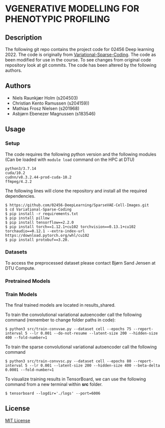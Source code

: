 # VGENERATIVE MODELLING FOR PHENOTYPIC PROFILING

## Description 
The following git repo contains the project code for 02456 Deep learning 2022. The code is originally from  [Variational-Sparse-Coding](https://github.com/Alfo5123/Variational-Sparse-Coding). The code as been modified for use in the course. To see changes from original code repository look at git commits. The code has been altered by the following authors.

## Authors

 - Niels Raunkjær Holm (s204503)
 - Christian Kento Ramussen (s204159))
 - Mathias Frosz Nielsen  (s201968)
 - Asbjørn Ebenezer Magnussen  (s183546)

## Usage

### Setup

The code requires the following python version and the following modules (Can be loaded with `module load` command on the HPC at DTU)

```
python3/3.7.14
cuda/10.2
cudnn/v8.3.2.44-prod-cuda-10.2
ffmpeg/4.2.2
```

The following lines will clone the repository and install all the required dependencies.

```
$ https://github.com/02456-DeepLearning/SparseVAE-Cell-Images.git
$ cd Variational-Sparse-Coding
$ pip install -r requirements.txt
$ pip install pillow
$ pip install tensorflow==2.2.0
$ pip install torch==1.12.1+cu102 torchvision==0.13.1+cu102 torchaudio==0.12.1 --extra-index-url https://download.pytorch.org/whl/cu102
$ pip install protobuf==3.20.
```

### Datasets

To access the preprocessed dataset please contact Bjørn Sand Jensen at DTU Compute.

### Pretrained Models

### Train Models 

The final trained models are located in results_shared.


To train the convolutional variational autoencoder call the following command (remember to change folder paths in code):

```
$ python3 src/train-convvae.py --dataset cell --epochs 75 --report-interval 5 --lr 0.001 --do-not-resume --latent-size 200 --hidden-size 400 --fold-number=1
```

To train the sparse convolutional variational autoencoder call the following command
```
$ python3 src/train-convvsc.py --dataset cell --epochs 80 --report-interval 5 --lr 0.001 --latent-size 200 --hidden-size 400 --beta-delta 0.0001 --fold-number=1
```

To visualize training results in TensorBoard, we can use the following command from a new terminal within **src** folder. 

```
$ tensorboard --logdir='./logs' --port=6006
```


## License
[MIT License](https://github.com/Alfo5123/Variational-Sparse-Coding/blob/master/LICENSE)

